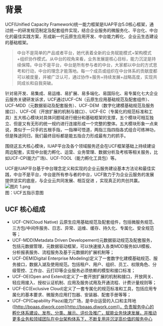 # 背景

UCF(Unified Capacity Framework)统一能力框架是IUAP平台5.0核心框架，通过统一的研发规范制定及配套组件实现，结合企业服务的微服务化、平台化、中台化的最佳实践方案，形成新一代云原生应用开发、中台能力孵化、企业云生态建设的基础框架。

> 中台不是简单的产品或者平台，她代表着全新的业务赋能模式+架构模式+组织协作模式。从中台的视角来看，业务发展是核心目标，能力沉淀是持续保障。中台不是平台，中台是所有参与者的中台，大家都以中台的方式思考和行动，中台的理念才能落地。每一个成员或组织在中台体系的贡献度都可以被度量，并被广泛认可，通过协作+服务+持续发展+战略高度，实现共同成长和自我突破。


针对易开发、易集成、易运维、易扩展、易多端化、易国际化、易专属化七大企业云服务关键研发诉求，UCF通过UCF-CN（云原生应用基础规范及配套组件）、UCF-MDD（元数据驱动及配套服务）、UCF-DEM（数字化建模基础规范及服务接口）、UCF-OE（开放扩展的机制与接口）、UCF-EC（专属化的规范标准和工具）五大核心模块对具体问题域进行细分和基础框架的支撑，五个模块可相互独立、但是又有无形的统一规约进行连接形成一个完整的整体。五大模块形象一点来说，类似于一只手的五根手指，一指禅可悟道，两指三指四指各式组合可练神功，但是殊途同归，我们最终目标都是能五指合力形成最有力的抓手。

围绕这五大核心模块，IUAP平台及各个领域服务还会在UCF框架基础上持续建设周边配套，实现中台能力孵化、运营、业务管理、数据分析及考核等相关服务，比如UCF-CP(能力广场)、UCF-TOOL（能力孵化工具包）等。

UCF是IUAP平台基于中台理念定义和实现的企业云服务建设基本方法论和最佳实践，中台不是平台，中台是所有参与者的中台，UCF致力于为企业云服务的发展提供坚实的底座，与企业云共同发展、相互促进 ，实现真正的共创共赢。<br />![图片 1.png](http://design.yonyoucloud.com/static/ucf-web/images/1.png)<br />图：UCF五指示意图
<a name="e4cc1383"></a>
## UCF 核心组成

- UCF-CN(Cloud Native) 云原生应用基础规范及配套组件，包括微服务规范、三方包/中间件服务、日志、异常、运维、缓存、持久化、专属化、安全规范等；
- UCF-MDD(Metadata Driven Developement)元数据驱动规范及配套服务，包括元数据管理，元数据驱动框架，可以快速接入各类MDD服务如UI模板、分析报表服务、流程服务及基于元数据的扩展机制等；
- UCF-DEM(Digital Enterprise Modeling)定义了一套数字化建模基础规范、服务接口，数据入湖及使用规范。包括租户、用户、组织、员工、权限角色、分级管控、工作台、云打印等企业服务必须依赖的模型和接口标准；
- UCF-OE(Open and Extend)定义了一套开放扩展的机制和接口，开放网关、轻应用接入、授权认证机制、应用及服务试用及开通流程、计费计量规则等；
- UCF-EC(Exclusive Cloud)定义了一套专属化的规范标准和工具，包括应用专属化的基本要求、微服务应用打包器、安装器、配套手册等等；
- UCF-CP(Capability Plaza)能力广场，是中台运营的入口和主阵地([http://bpaas.diwork.com](http://bpaas.diwork.com))，负责服务中心的孵化体系建设、发布、分类、展示、评价及推广，赋能业务快速发展，并推动更多业务和领域团队在中台架构体系下，不断复用并沉淀高价值的服务中心
